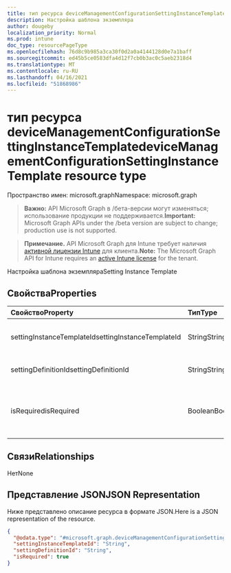 ```yaml
---
title: тип ресурса deviceManagementConfigurationSettingInstanceTemplate
description: Настройка шаблона экземпляра
author: dougeby
localization_priority: Normal
ms.prod: intune
doc_type: resourcePageType
ms.openlocfilehash: 76d8c9b985a3ca30f0d2a0a4144128d0e7a1baff
ms.sourcegitcommit: ed45b5ce0583dfa4d12f7cb0b3ac0c5aeb2318d4
ms.translationtype: MT
ms.contentlocale: ru-RU
ms.lasthandoff: 04/16/2021
ms.locfileid: "51868986"
---
```

# <a name="devicemanagementconfigurationsettinginstancetemplate-resource-type"></a><span data-ttu-id="49639-103">тип ресурса deviceManagementConfigurationSettingInstanceTemplate</span><span class="sxs-lookup"><span data-stu-id="49639-103">deviceManagementConfigurationSettingInstanceTemplate resource type</span></span>

<span data-ttu-id="49639-104">Пространство имен: microsoft.graph</span><span class="sxs-lookup"><span data-stu-id="49639-104">Namespace: microsoft.graph</span></span>

> <span data-ttu-id="49639-105">**Важно:** API Microsoft Graph в /бета-версии могут изменяться; использование продукции не поддерживается.</span><span class="sxs-lookup"><span data-stu-id="49639-105">**Important:** Microsoft Graph APIs under the /beta version are subject to change; production use is not supported.</span></span>

> <span data-ttu-id="49639-106">**Примечание.** API Microsoft Graph для Intune требует наличия [активной лицензии Intune](https://go.microsoft.com/fwlink/?linkid=839381) для клиента.</span><span class="sxs-lookup"><span data-stu-id="49639-106">**Note:** The Microsoft Graph API for Intune requires an [active Intune license](https://go.microsoft.com/fwlink/?linkid=839381) for the tenant.</span></span>

<span data-ttu-id="49639-107">Настройка шаблона экземпляра</span><span class="sxs-lookup"><span data-stu-id="49639-107">Setting Instance Template</span></span>

## <a name="properties"></a><span data-ttu-id="49639-108">Свойства</span><span class="sxs-lookup"><span data-stu-id="49639-108">Properties</span></span>
|<span data-ttu-id="49639-109">Свойство</span><span class="sxs-lookup"><span data-stu-id="49639-109">Property</span></span>|<span data-ttu-id="49639-110">Тип</span><span class="sxs-lookup"><span data-stu-id="49639-110">Type</span></span>|<span data-ttu-id="49639-111">Описание</span><span class="sxs-lookup"><span data-stu-id="49639-111">Description</span></span>|
|:---|:---|:---|
|<span data-ttu-id="49639-112">settingInstanceTemplateId</span><span class="sxs-lookup"><span data-stu-id="49639-112">settingInstanceTemplateId</span></span>|<span data-ttu-id="49639-113">String</span><span class="sxs-lookup"><span data-stu-id="49639-113">String</span></span>|<span data-ttu-id="49639-114">Настройка кода шаблона экземпляра</span><span class="sxs-lookup"><span data-stu-id="49639-114">Setting Instance Template Id</span></span>|
|<span data-ttu-id="49639-115">settingDefinitionId</span><span class="sxs-lookup"><span data-stu-id="49639-115">settingDefinitionId</span></span>|<span data-ttu-id="49639-116">String</span><span class="sxs-lookup"><span data-stu-id="49639-116">String</span></span>|<span data-ttu-id="49639-117">Настройка Id определения</span><span class="sxs-lookup"><span data-stu-id="49639-117">Setting Definition Id</span></span>|
|<span data-ttu-id="49639-118">isRequired</span><span class="sxs-lookup"><span data-stu-id="49639-118">isRequired</span></span>|<span data-ttu-id="49639-119">Boolean</span><span class="sxs-lookup"><span data-stu-id="49639-119">Boolean</span></span>|<span data-ttu-id="49639-120">Указывает, должна ли политика указать этот параметр.</span><span class="sxs-lookup"><span data-stu-id="49639-120">Indicates if a policy must specify this setting.</span></span>|

## <a name="relationships"></a><span data-ttu-id="49639-121">Связи</span><span class="sxs-lookup"><span data-stu-id="49639-121">Relationships</span></span>
<span data-ttu-id="49639-122">Нет</span><span class="sxs-lookup"><span data-stu-id="49639-122">None</span></span>

## <a name="json-representation"></a><span data-ttu-id="49639-123">Представление JSON</span><span class="sxs-lookup"><span data-stu-id="49639-123">JSON Representation</span></span>
<span data-ttu-id="49639-124">Ниже представлено описание ресурса в формате JSON.</span><span class="sxs-lookup"><span data-stu-id="49639-124">Here is a JSON representation of the resource.</span></span>
<!-- {
  "blockType": "resource",
  "@odata.type": "microsoft.graph.deviceManagementConfigurationSettingInstanceTemplate"
}
-->
``` json
{
  "@odata.type": "#microsoft.graph.deviceManagementConfigurationSettingInstanceTemplate",
  "settingInstanceTemplateId": "String",
  "settingDefinitionId": "String",
  "isRequired": true
}
```




